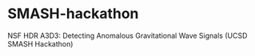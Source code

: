 # SMASH-hackathon
NSF HDR A3D3: Detecting Anomalous Gravitational Wave Signals (UCSD SMASH Hackathon)

